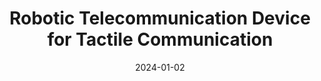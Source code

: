---
title: "Robotic Telecommunication Device for Tactile Communication"
summary: "As part of a larger European project - PARLOMA, we developed a telecommunication device for American Sign Language which is transmitted by a sign recognition algorithm and at the receiving end, a tendon-driven robot arm replicates the transmitted signs to effectively communicate to a visually challenged user."
date: '2024-01-02'
categories:
  - tli
image:
  caption: 'Learning STL formulae'
  focal_point: Smart
  preview_only: false
  width: 10%

links:
  - icon: file-pdf
    icon_pack: fas
    name: Paper
    url: https://arxiv.org/pdf/2407.21090
---